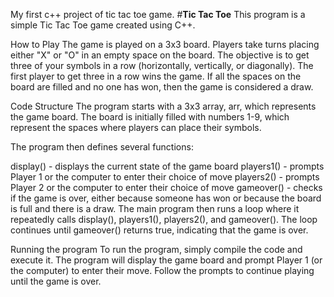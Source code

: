 My first c++ project of tic tac toe game.
#**Tic Tac Toe**
This program is a simple Tic Tac Toe game created using C++.

How to Play
The game is played on a 3x3 board. Players take turns placing either "X" or "O" in an empty space on the board. The objective is to get three of your symbols in a row (horizontally, vertically, or diagonally). The first player to get three in a row wins the game. If all the spaces on the board are filled and no one has won, then the game is considered a draw.

Code Structure
The program starts with a 3x3 array, arr, which represents the game board. The board is initially filled with numbers 1-9, which represent the spaces where players can place their symbols.

The program then defines several functions:

display() - displays the current state of the game board
players1() - prompts Player 1 or the computer to enter their choice of move
players2() - prompts Player 2 or the computer to enter their choice of move
gameover() - checks if the game is over, either because someone has won or because the board is full and there is a draw.
The main program then runs a loop where it repeatedly calls display(), players1(), players2(), and gameover(). The loop continues until gameover() returns true, indicating that the game is over.

Running the program
To run the program, simply compile the code and execute it. The program will display the game board and prompt Player 1 (or the computer) to enter their move. Follow the prompts to continue playing until the game is over.
